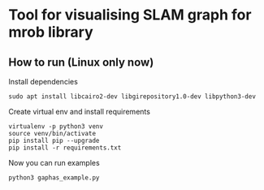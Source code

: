 # Tool for visualising SLAM graph for mrob library

## How to run (Linux only now)

Install dependencies

```sudo apt install libcairo2-dev libgirepository1.0-dev libpython3-dev```

Create virtual env and install requirements

```
virtualenv -p python3 venv
source venv/bin/activate
pip install pip --upgrade
pip install -r requirements.txt
```

Now you can run examples

```commandline
python3 gaphas_example.py
```
